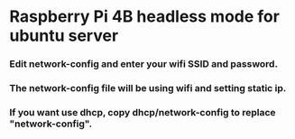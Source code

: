 # Raspberry Pi 4B headless mode for ubuntu server
### Edit network-config and enter your wifi SSID and password. 
### The network-config file will be using wifi and setting static ip.
### If you want use dhcp, copy dhcp/network-config to replace "network-config".
